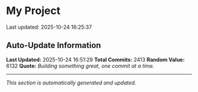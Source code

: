 # My Project


Last updated: 2025-10-24 16:25:37




















































































































































































































































































































































































































































































































































































































































































































































































































































































































































































































































































































































































































































































































































































































































































































































































































































































































































































































































































































































































































































































































































































































































































































































































































































































































































































































































































































































































































































































































## Auto-Update Information

**Last Updated:** 2025-10-24 16:51:29
**Total Commits:** 2413
**Random Value:** 6132
**Quote:** _Building something great, one commit at a time._

---
_This section is automatically generated and updated._